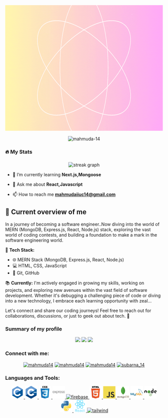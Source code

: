 <div align="center">   
   <img height="400" width="100%" src="https://github.com/Mahmuda-14/Resource/blob/main/Video/H.gif" />   
</div>

<p align="center"> <img src="https://komarev.com/ghpvc/?username=mahmuda-14&label=Profile%20views&color=0e75b6&style=flat" alt="mahmuda-14" /> </p>


###

<h3 align="left">🔥 My Stats </h3>

###

<div align="center">
  <img src="https://github-readme-streak-stats.herokuapp.com/?user=mahmuda-14&theme=lightgray&hide_border=false&background=FFFFFF&ring=DD2476&border=DD2476&border_radius=5" height="220" alt="streak graph"  />
</div>


- 🌱 I’m currently learning **Next.js,Mongoose**

- 💬 Ask me about **React,Javascript**

- 📫 How to reach me **mahmudaiiuc14@gmail.com**


###

<h2>👀 Current overview of me</h2>

In a journey of becoming a software engineer..Now diving into the world of  MERN (MongoDB, Express.js, React, Node.js) stack, exploring the vast world of coding contests, and building a foundation to make a mark in the software engineering world.

🚀 **Tech Stack:**
- 🌐 MERN Stack (MongoDB, Express.js, React, Node.js)
- 💻 HTML, CSS, JavaScript
- 🔧 Git, GitHub

📚 **Currently:**
I'm actively engaged in growing my skills, working on projects, and exploring new avenues within the vast field of software development. Whether it's debugging a challenging piece of code or diving into a new technology, I embrace each learning opportunity with zeal...

Let's connect and share our coding journeys! Feel free to reach out for collaborations, discussions, or just to geek out about tech. 🌟


<h3 align="left">Summary of my profile </h3>

<div align="center">
  
![](http://github-profile-summary-cards.vercel.app/api/cards/profile-details?username=mahmuda-14&theme=omni)
![](http://github-profile-summary-cards.vercel.app/api/cards/stats?username=mahmuda-14&theme=omni)
![](http://github-profile-summary-cards.vercel.app/api/cards/productive-time?username=mahmuda-14&theme=omni&utcOffset=8)
</div>


<h3 align="left">Connect with me:</h3>
<p align="center">
<a href="https://dev.to/mahmuda14" target="blank"><img align="center" src="https://raw.githubusercontent.com/rahuldkjain/github-profile-readme-generator/master/src/images/icons/Social/devto.svg" alt="mahmuda14" height="30" width="40" /></a>
<a href="https://hashnode.com/mahmuda14" target="blank"><img align="center" src="https://raw.githubusercontent.com/rahuldkjain/github-profile-readme-generator/master/src/images/icons/Social/hashnode.svg" alt="mahmuda14" height="30" width="40" /></a>
<a href="https://www.hackerrank.com/mahmuda14" target="blank"><img align="center" src="https://raw.githubusercontent.com/rahuldkjain/github-profile-readme-generator/master/src/images/icons/Social/hackerrank.svg" alt="mahmuda14" height="30" width="40" /></a>
<a href="https://codeforces.com/profile/subarna_14" target="blank"><img align="center" src="https://raw.githubusercontent.com/rahuldkjain/github-profile-readme-generator/master/src/images/icons/Social/codeforces.svg" alt="subarna_14" height="30" width="40" /></a>
</p>

<h3 align="left">Languages and Tools:</h3>
<p align="center"> <a href="https://www.cprogramming.com/" target="_blank" rel="noreferrer"> <img src="https://raw.githubusercontent.com/devicons/devicon/master/icons/c/c-original.svg" alt="c" width="40" height="40"/> </a> <a href="https://www.w3schools.com/cpp/" target="_blank" rel="noreferrer"> <img src="https://raw.githubusercontent.com/devicons/devicon/master/icons/cplusplus/cplusplus-original.svg" alt="cplusplus" width="40" height="40"/> </a> <a href="https://www.w3schools.com/css/" target="_blank" rel="noreferrer"> <img src="https://raw.githubusercontent.com/devicons/devicon/master/icons/css3/css3-original-wordmark.svg" alt="css3" width="40" height="40"/> </a> <a href="https://expressjs.com" target="_blank" rel="noreferrer"> <img src="https://raw.githubusercontent.com/devicons/devicon/master/icons/express/express-original-wordmark.svg" alt="express" width="40" height="40"/> </a> <a href="https://firebase.google.com/" target="_blank" rel="noreferrer"> <img src="https://www.vectorlogo.zone/logos/firebase/firebase-icon.svg" alt="firebase" width="40" height="40"/> </a> <a href="https://www.w3.org/html/" target="_blank" rel="noreferrer"> <img src="https://raw.githubusercontent.com/devicons/devicon/master/icons/html5/html5-original-wordmark.svg" alt="html5" width="40" height="40"/> </a> <a href="https://developer.mozilla.org/en-US/docs/Web/JavaScript" target="_blank" rel="noreferrer"> <img src="https://raw.githubusercontent.com/devicons/devicon/master/icons/javascript/javascript-original.svg" alt="javascript" width="40" height="40"/> </a> <a href="https://www.mongodb.com/" target="_blank" rel="noreferrer"> <img src="https://raw.githubusercontent.com/devicons/devicon/master/icons/mongodb/mongodb-original-wordmark.svg" alt="mongodb" width="40" height="40"/> </a> <a href="https://www.mysql.com/" target="_blank" rel="noreferrer"> <img src="https://raw.githubusercontent.com/devicons/devicon/master/icons/mysql/mysql-original-wordmark.svg" alt="mysql" width="40" height="40"/> </a> <a href="https://nodejs.org" target="_blank" rel="noreferrer"> <img src="https://raw.githubusercontent.com/devicons/devicon/master/icons/nodejs/nodejs-original-wordmark.svg" alt="nodejs" width="40" height="40"/> </a> <a href="https://www.python.org" target="_blank" rel="noreferrer"> <img src="https://raw.githubusercontent.com/devicons/devicon/master/icons/python/python-original.svg" alt="python" width="40" height="40"/> </a> <a href="https://reactjs.org/" target="_blank" rel="noreferrer"> <img src="https://raw.githubusercontent.com/devicons/devicon/master/icons/react/react-original-wordmark.svg" alt="react" width="40" height="40"/> </a> <a href="https://tailwindcss.com/" target="_blank" rel="noreferrer"> <img src="https://www.vectorlogo.zone/logos/tailwindcss/tailwindcss-icon.svg" alt="tailwind" width="40" height="40"/> </a> </p>

















